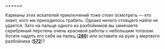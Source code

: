 ======

Карманы этих искателей приключений тоже стоит осмотреть — кто знает, кого им приходилось грабить. Однако ничего стоящего найти не удается. Зато на пальце одного из разбойников вы замечаете серебряный перстень очень красивой работы с небольшим топазом. Хотите надеть его себе на палец ([**280**](#n_280)) или оставите на руке у мертвого разбойника ([**572**](#n_572))?

